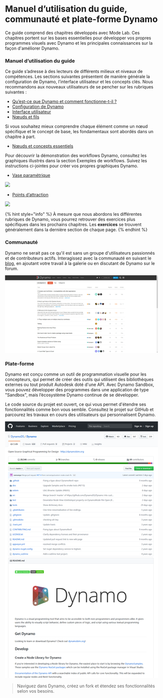 # Manuel d’utilisation du guide, communauté et plate-forme Dynamo

Ce guide comprend des chapitres développés avec Mode Lab. Ces chapitres portent sur les bases essentielles pour développer vos propres programmes visuels avec Dynamo et les principales connaissances sur la façon d'améliorer Dynamo.&#x20;

### Manuel d’utilisation du guide

Ce guide s’adresse à des lecteurs de différents milieux et niveaux de compétences. Les sections suivantes présentent de manière générale la configuration de Dynamo, l’interface utilisateur et les concepts clés. Nous recommandons aux nouveaux utilisateurs de se pencher sur les rubriques suivantes :

* [Qu’est-ce que Dynamo et comment fonctionne-t-il ?](1-what-is-dynamo.md)
* [Configuration de Dynamo](../2\_setup\_for\_dynamo/)
* [Interface utilisateur](../3\_user\_interface/)
* [Nœuds et fils](../4\_nodes\_and\_wires/)

Si vous souhaitez mieux comprendre chaque élément comme un nœud spécifique et le concept de base, les fondamentaux sont abordés dans un chapitre à part.

* [Nœuds et concepts essentiels](../5\_essential\_nodes\_and\_concepts/)

Pour découvrir la démonstration des workflows Dynamo, consultez les graphiques illustrés dans la section Exemples de workflows. Suivez les instructions ci-jointes pour créer vos propres graphiques Dynamo.

* [Vase paramétrique](../10\_sample\_workflow/10-1\_getting-started-workflows/1-parametric-vase.md)

![](<./images/1-2/vase1.gif>)

* [Points d’attraction](../10\_sample\_workflow/10-1\_getting-started-workflows/2-attractor-points.md)

![](<./images/1-2/attractor1.gif>)

{% hint style="info" %}
À mesure que nous abordons les différentes rubriques de Dynamo, vous pourrez retrouver des exercices plus spécifiques dans les prochains chapitres. Les **exercices** se trouvent généralement dans la dernière section de chaque page.
{% endhint %}

### Communauté

Dynamo ne serait pas ce qu'il est sans un groupe d'utilisateurs passionnés et de contributeurs actifs. Interagissez avec la communauté en suivant le [blog](http://dynamobim.org/blog/), en ajoutant votre travail à la galerie ou en discutant de Dynamo sur le forum[](https://forum.dynamobim.com).

![Forum](./images/1-2/02-Community.png)

### Plate-forme

Dynamo est conçu comme un outil de programmation visuelle pour les concepteurs, qui permet de créer des outils qui utilisent des bibliothèques externes ou tout produit Autodesk doté d'une API. Avec Dynamo Sandbox, vous pouvez développer des programmes dans une application de type "Sandbox", mais l’écosystème Dynamo continue de se développer.

Le code source du projet est ouvert, ce qui vous permet d'étendre ses fonctionnalités comme bon vous semble. Consultez le projet sur GitHub et parcourez les travaux en cours des utilisateurs qui personnalisent Dynamo.

![Référentiel](./images/1-2/03-TheRepo.png)

> Naviguez dans Dynamo, créez un fork et étendez ses fonctionnalités selon vos besoins.
